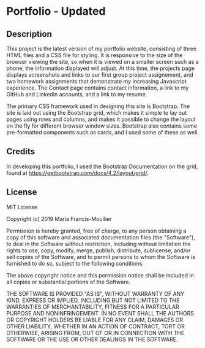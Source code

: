 # Portfolio - Updated

## Description

This project is the latest version of my portfolio website, consisting of three HTML files and a CSS file for styling.  It is responsive to the size of the browser viewing the site, so when it is viewed on a smaller screen such as a phone, the information displayed will adjust.  At this time, the projects page displays screenshots and links to our first group project assignement, and two homework assignments that demonstrate my increasing Javascript experience.  The Contact page contains contact information, a link to my GitHub and LinkedIn accounts, and a link to my resume.

The primary CSS framework used in designing this site is Bootstrap.  The site is laid out using the Bootstrap grid, which makes it simple to lay out pages using rows and columns, and makes it possible to change the layout on the fly for different browser window sizes.  Bootstrap also contains some pre-formatted components such as cards, and I used some of these as well.

## Credits

In developing this portfolio, I used the Bootstrap Documentation on the grid, found at https://getbootstrap.com/docs/4.2/layout/grid/.

## License

MIT License

Copyright (c) 2019 Maria Francis-Moullier

Permission is hereby granted, free of charge, to any person obtaining a copy
of this software and associated documentation files (the "Software"), to deal
in the Software without restriction, including without limitation the rights
to use, copy, modify, merge, publish, distribute, sublicense, and/or sell
copies of the Software, and to permit persons to whom the Software is
furnished to do so, subject to the following conditions:

The above copyright notice and this permission notice shall be included in all
copies or substantial portions of the Software.

THE SOFTWARE IS PROVIDED "AS IS", WITHOUT WARRANTY OF ANY KIND, EXPRESS OR
IMPLIED, INCLUDING BUT NOT LIMITED TO THE WARRANTIES OF MERCHANTABILITY,
FITNESS FOR A PARTICULAR PURPOSE AND NONINFRINGEMENT. IN NO EVENT SHALL THE
AUTHORS OR COPYRIGHT HOLDERS BE LIABLE FOR ANY CLAIM, DAMAGES OR OTHER
LIABILITY, WHETHER IN AN ACTION OF CONTRACT, TORT OR OTHERWISE, ARISING FROM,
OUT OF OR IN CONNECTION WITH THE SOFTWARE OR THE USE OR OTHER DEALINGS IN THE
SOFTWARE.
